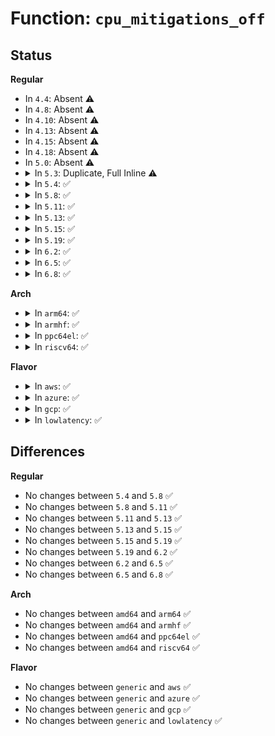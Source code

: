 # Function: <code>cpu_mitigations_off</code>

## Status
<b>Regular</b>
<ul>
<li>
In <code>4.4</code>: Absent ⚠️
</li>
<li>
In <code>4.8</code>: Absent ⚠️
</li>
<li>
In <code>4.10</code>: Absent ⚠️
</li>
<li>
In <code>4.13</code>: Absent ⚠️
</li>
<li>
In <code>4.15</code>: Absent ⚠️
</li>
<li>
In <code>4.18</code>: Absent ⚠️
</li>
<li>
In <code>5.0</code>: Absent ⚠️
</li>
<li>
<details>
<summary>In <code>5.3</code>: Duplicate, Full Inline ⚠️</summary>

**Collision:** Static Duplication

**Inline:** Full

**Transformation:** False

**Instances:**

```
In arch/x86/kernel/cpu/bugs.c (ffffffff828ac2ed)
Location: include/linux/cpu.h:227
Inline: True
Inline callers:
  - arch/x86/kernel/cpu/bugs.c:__ssb_select_mitigation
  - arch/x86/kernel/cpu/bugs.c:check_bugs
  - arch/x86/kernel/cpu/bugs.c:check_bugs
  - arch/x86/kernel/cpu/bugs.c:check_bugs
  - arch/x86/kernel/cpu/bugs.c:check_bugs
```
```
In arch/x86/mm/pti.c (ffffffff828beae4)
Location: include/linux/cpu.h:227
Inline: True
Inline callers:
  - arch/x86/mm/pti.c:pti_check_boottime_disable
```
</details>
</li>
<li>
<details>
<summary>In <code>5.4</code>: ✅</summary>

```c
bool cpu_mitigations_off();
```

**Collision:** Unique Global

**Inline:** No

**Transformation:** False

**Instances:**

```
In kernel/cpu.c (ffffffff810a1b10)
Location: kernel/cpu.c:2412
Inline: False
Direct callers:
  - arch/x86/kernel/cpu/bugs.c:__ssb_select_mitigation
  - arch/x86/kernel/cpu/bugs.c:check_bugs
  - arch/x86/kernel/cpu/bugs.c:check_bugs
  - arch/x86/kernel/cpu/bugs.c:check_bugs
  - arch/x86/kernel/cpu/bugs.c:check_bugs
  - arch/x86/kernel/cpu/bugs.c:check_bugs
  - arch/x86/kernel/cpu/bugs.c:mds_select_mitigation
  - arch/x86/mm/pti.c:pti_check_boottime_disable
```
**Symbols:**

```
ffffffff810a1b10-ffffffff810a1b26: cpu_mitigations_off (STB_GLOBAL)
```
</details>
</li>
<li>
<details>
<summary>In <code>5.8</code>: ✅</summary>

```c
bool cpu_mitigations_off();
```

**Collision:** Unique Global

**Inline:** No

**Transformation:** False

**Instances:**

```
In kernel/cpu.c (ffffffff810a8970)
Location: kernel/cpu.c:2543
Inline: False
Direct callers:
  - arch/x86/kernel/cpu/bugs.c:ssb_parse_cmdline
  - arch/x86/kernel/cpu/bugs.c:spectre_v2_parse_cmdline
  - arch/x86/kernel/cpu/bugs.c:check_bugs
  - arch/x86/kernel/cpu/bugs.c:srbds_select_mitigation
  - arch/x86/kernel/cpu/bugs.c:taa_select_mitigation
  - arch/x86/kernel/cpu/bugs.c:mds_select_mitigation
  - arch/x86/kernel/cpu/bugs.c:l1tf_select_mitigation
  - arch/x86/kernel/cpu/bugs.c:spectre_v1_select_mitigation
  - arch/x86/mm/pti.c:pti_check_boottime_disable
```
**Symbols:**

```
ffffffff810a8970-ffffffff810a8986: cpu_mitigations_off (STB_GLOBAL)
```
</details>
</li>
<li>
<details>
<summary>In <code>5.11</code>: ✅</summary>

```c
bool cpu_mitigations_off();
```

**Collision:** Unique Global

**Inline:** No

**Transformation:** False

**Instances:**

```
In kernel/cpu.c (ffffffff810a43c0)
Location: kernel/cpu.c:2554
Inline: False
Direct callers:
  - arch/x86/kernel/cpu/bugs.c:ssb_parse_cmdline
  - arch/x86/kernel/cpu/bugs.c:spectre_v2_parse_cmdline
  - arch/x86/kernel/cpu/bugs.c:check_bugs
  - arch/x86/kernel/cpu/bugs.c:srbds_select_mitigation
  - arch/x86/kernel/cpu/bugs.c:taa_select_mitigation
  - arch/x86/kernel/cpu/bugs.c:mds_select_mitigation
  - arch/x86/kernel/cpu/bugs.c:l1tf_select_mitigation
  - arch/x86/kernel/cpu/bugs.c:spectre_v1_select_mitigation
  - arch/x86/mm/pti.c:pti_check_boottime_disable
```
**Symbols:**

```
ffffffff810a43c0-ffffffff810a43d6: cpu_mitigations_off (STB_GLOBAL)
```
</details>
</li>
<li>
<details>
<summary>In <code>5.13</code>: ✅</summary>

```c
bool cpu_mitigations_off();
```

**Collision:** Unique Global

**Inline:** No

**Transformation:** False

**Instances:**

```
In kernel/cpu.c (ffffffff810a5070)
Location: kernel/cpu.c:2674
Inline: False
Direct callers:
  - arch/x86/kernel/cpu/bugs.c:__ssb_select_mitigation
  - arch/x86/kernel/cpu/bugs.c:check_bugs
  - arch/x86/kernel/cpu/bugs.c:check_bugs
  - arch/x86/kernel/cpu/bugs.c:check_bugs
  - arch/x86/kernel/cpu/bugs.c:check_bugs
  - arch/x86/kernel/cpu/bugs.c:mds_select_mitigation
  - arch/x86/kernel/cpu/bugs.c:l1tf_select_mitigation
  - arch/x86/kernel/cpu/bugs.c:spectre_v2_select_mitigation
  - arch/x86/mm/pti.c:pti_check_boottime_disable
```
**Symbols:**

```
ffffffff810a5070-ffffffff810a5086: cpu_mitigations_off (STB_GLOBAL)
```
</details>
</li>
<li>
<details>
<summary>In <code>5.15</code>: ✅</summary>

```c
bool cpu_mitigations_off();
```

**Collision:** Unique Global

**Inline:** No

**Transformation:** False

**Instances:**

```
In kernel/cpu.c (ffffffff810b6890)
Location: kernel/cpu.c:2701
Inline: False
Direct callers:
  - arch/x86/kernel/cpu/bugs.c:__ssb_select_mitigation
  - arch/x86/kernel/cpu/bugs.c:spectre_v2_parse_cmdline
  - arch/x86/kernel/cpu/bugs.c:check_bugs
  - arch/x86/kernel/cpu/bugs.c:check_bugs
  - arch/x86/kernel/cpu/bugs.c:check_bugs
  - arch/x86/kernel/cpu/bugs.c:check_bugs
  - arch/x86/kernel/cpu/bugs.c:mds_select_mitigation
  - arch/x86/kernel/cpu/bugs.c:l1tf_select_mitigation
  - arch/x86/mm/pti.c:pti_check_boottime_disable
```
**Symbols:**

```
ffffffff810b6890-ffffffff810b68a6: cpu_mitigations_off (STB_GLOBAL)
```
</details>
</li>
<li>
<details>
<summary>In <code>5.19</code>: ✅</summary>

```c
bool cpu_mitigations_off();
```

**Collision:** Unique Global

**Inline:** No

**Transformation:** False

**Instances:**

```
In kernel/cpu.c (ffffffff810cce10)
Location: kernel/cpu.c:2723
Inline: False
Direct callers:
  - arch/x86/kernel/cpu/bugs.c:__ssb_select_mitigation
  - arch/x86/kernel/cpu/bugs.c:spectre_v2_parse_cmdline
  - arch/x86/kernel/cpu/bugs.c:check_bugs
  - arch/x86/kernel/cpu/bugs.c:check_bugs
  - arch/x86/kernel/cpu/bugs.c:mmio_select_mitigation
  - arch/x86/kernel/cpu/bugs.c:taa_select_mitigation
  - arch/x86/kernel/cpu/bugs.c:md_clear_update_mitigation
  - arch/x86/kernel/cpu/bugs.c:mds_select_mitigation
  - arch/x86/kernel/cpu/bugs.c:l1tf_select_mitigation
  - arch/x86/kernel/cpu/bugs.c:retbleed_select_mitigation
  - arch/x86/mm/pti.c:pti_check_boottime_disable
```
**Symbols:**

```
ffffffff810cce10-ffffffff810cce2a: cpu_mitigations_off (STB_GLOBAL)
```
</details>
</li>
<li>
<details>
<summary>In <code>6.2</code>: ✅</summary>

```c
bool cpu_mitigations_off();
```

**Collision:** Unique Global

**Inline:** No

**Transformation:** False

**Instances:**

```
In kernel/cpu.c (ffffffff810eae00)
Location: kernel/cpu.c:2750
Inline: False
Direct callers:
  - arch/x86/kernel/cpu/bugs.c:__ssb_select_mitigation
  - arch/x86/kernel/cpu/bugs.c:spectre_v2_parse_cmdline
  - arch/x86/kernel/cpu/bugs.c:check_bugs
  - arch/x86/kernel/cpu/bugs.c:check_bugs
  - arch/x86/kernel/cpu/bugs.c:mmio_select_mitigation
  - arch/x86/kernel/cpu/bugs.c:taa_select_mitigation
  - arch/x86/kernel/cpu/bugs.c:md_clear_update_mitigation
  - arch/x86/kernel/cpu/bugs.c:mds_select_mitigation
  - arch/x86/kernel/cpu/bugs.c:l1tf_select_mitigation
  - arch/x86/kernel/cpu/bugs.c:retbleed_select_mitigation
  - arch/x86/mm/pti.c:pti_check_boottime_disable
```
**Symbols:**

```
ffffffff810eae00-ffffffff810eae1a: cpu_mitigations_off (STB_GLOBAL)
```
</details>
</li>
<li>
<details>
<summary>In <code>6.5</code>: ✅</summary>

```c
bool cpu_mitigations_off();
```

**Collision:** Unique Global

**Inline:** No

**Transformation:** False

**Instances:**

```
In kernel/cpu.c (ffffffff810f6a40)
Location: kernel/cpu.c:3147
Inline: False
Direct callers:
  - arch/x86/kernel/cpu/bugs.c:__ssb_select_mitigation
  - arch/x86/kernel/cpu/bugs.c:spectre_v2_parse_cmdline
  - arch/x86/kernel/cpu/bugs.c:cpu_select_mitigations
  - arch/x86/kernel/cpu/bugs.c:cpu_select_mitigations
  - arch/x86/kernel/cpu/bugs.c:cpu_select_mitigations
  - arch/x86/kernel/cpu/bugs.c:srso_select_mitigation
  - arch/x86/kernel/cpu/bugs.c:mmio_select_mitigation
  - arch/x86/kernel/cpu/bugs.c:taa_select_mitigation
  - arch/x86/kernel/cpu/bugs.c:md_clear_update_mitigation
  - arch/x86/kernel/cpu/bugs.c:mds_select_mitigation
  - arch/x86/kernel/cpu/bugs.c:l1tf_select_mitigation
  - arch/x86/kernel/cpu/bugs.c:retbleed_select_mitigation
  - arch/x86/mm/pti.c:pti_check_boottime_disable
```
**Symbols:**

```
ffffffff810f6a40-ffffffff810f6a5a: cpu_mitigations_off (STB_GLOBAL)
```
</details>
</li>
<li>
<details>
<summary>In <code>6.8</code>: ✅</summary>

```c
bool cpu_mitigations_off();
```

**Collision:** Unique Global

**Inline:** No

**Transformation:** False

**Instances:**

```
In kernel/cpu.c (ffffffff810ffdf0)
Location: kernel/cpu.c:3229
Inline: False
Direct callers:
  - arch/x86/kernel/cpu/bugs.c:__ssb_select_mitigation
  - arch/x86/kernel/cpu/bugs.c:spectre_v2_parse_cmdline
  - arch/x86/kernel/cpu/bugs.c:rfds_select_mitigation
  - arch/x86/kernel/cpu/bugs.c:cpu_select_mitigations
  - arch/x86/kernel/cpu/bugs.c:cpu_select_mitigations
  - arch/x86/kernel/cpu/bugs.c:cpu_select_mitigations
  - arch/x86/kernel/cpu/bugs.c:srso_select_mitigation
  - arch/x86/kernel/cpu/bugs.c:mmio_select_mitigation
  - arch/x86/kernel/cpu/bugs.c:taa_select_mitigation
  - arch/x86/kernel/cpu/bugs.c:md_clear_update_mitigation
  - arch/x86/kernel/cpu/bugs.c:mds_select_mitigation
  - arch/x86/kernel/cpu/bugs.c:l1tf_select_mitigation
  - arch/x86/kernel/cpu/bugs.c:retbleed_select_mitigation
  - arch/x86/mm/pti.c:pti_check_boottime_disable
  - kernel/bpf/verifier.c:bpf_check
  - kernel/bpf/verifier.c:bpf_check
  - kernel/bpf/verifier.c:bpf_check
  - kernel/bpf/arraymap.c:array_map_alloc
```
**Symbols:**

```
ffffffff810ffdf0-ffffffff810ffe0a: cpu_mitigations_off (STB_GLOBAL)
```
</details>
</li>
</ul>
<b>Arch</b>
<ul>
<li>
<details>
<summary>In <code>arm64</code>: ✅</summary>

```c
bool cpu_mitigations_off();
```

**Collision:** Unique Global

**Inline:** No

**Transformation:** False

**Instances:**

```
In kernel/cpu.c (ffff8000100f6ce8)
Location: kernel/cpu.c:2412
Inline: False
Direct callers:
  - arch/arm64/kernel/cpu_errata.c:has_ssbd_mitigation
  - arch/arm64/kernel/cpufeature.c:unmap_kernel_at_el0
  - arch/arm64/kernel/cpufeature.c:unmap_kernel_at_el0
```
**Symbols:**

```
ffff8000100f6ce8-ffff8000100f6d10: cpu_mitigations_off (STB_GLOBAL)
```
</details>
</li>
<li>
<details>
<summary>In <code>armhf</code>: ✅</summary>

```c
bool cpu_mitigations_off();
```

**Collision:** Unique Global

**Inline:** No

**Transformation:** False

**Instances:**

```
In kernel/cpu.c (c0354ddc)
Location: kernel/cpu.c:2412
Inline: False
```
**Symbols:**

```
c0354ddc-c0354e08: cpu_mitigations_off (STB_GLOBAL)
```
</details>
</li>
<li>
<details>
<summary>In <code>ppc64el</code>: ✅</summary>

```c
bool cpu_mitigations_off();
```

**Collision:** Unique Global

**Inline:** No

**Transformation:** False

**Instances:**

```
In kernel/cpu.c (c00000000013cc10)
Location: kernel/cpu.c:2412
Inline: False
Direct callers:
  - arch/powerpc/kernel/setup_64.c:setup_rfi_flush
  - arch/powerpc/kernel/security.c:setup_count_cache_flush
  - arch/powerpc/kernel/security.c:setup_stf_barrier
  - arch/powerpc/kernel/security.c:setup_barrier_nospec
```
**Symbols:**

```
c00000000013cc10-c00000000013cc34: cpu_mitigations_off (STB_GLOBAL)
```
</details>
</li>
<li>
<details>
<summary>In <code>riscv64</code>: ✅</summary>

```c
bool cpu_mitigations_off();
```

**Collision:** Unique Global

**Inline:** No

**Transformation:** False

**Instances:**

```
In kernel/cpu.c (ffffffe0000c287a)
Location: kernel/cpu.c:2412
Inline: False
```
**Symbols:**

```
ffffffe0000c287a-ffffffe0000c28a0: cpu_mitigations_off (STB_GLOBAL)
```
</details>
</li>
</ul>
<b>Flavor</b>
<ul>
<li>
<details>
<summary>In <code>aws</code>: ✅</summary>

```c
bool cpu_mitigations_off();
```

**Collision:** Unique Global

**Inline:** No

**Transformation:** False

**Instances:**

```
In kernel/cpu.c (ffffffff8109b430)
Location: kernel/cpu.c:2412
Inline: False
Direct callers:
  - arch/x86/kernel/cpu/bugs.c:__ssb_select_mitigation
  - arch/x86/kernel/cpu/bugs.c:check_bugs
  - arch/x86/kernel/cpu/bugs.c:check_bugs
  - arch/x86/kernel/cpu/bugs.c:check_bugs
  - arch/x86/kernel/cpu/bugs.c:check_bugs
  - arch/x86/kernel/cpu/bugs.c:check_bugs
  - arch/x86/kernel/cpu/bugs.c:mds_select_mitigation
  - arch/x86/mm/pti.c:pti_check_boottime_disable
```
**Symbols:**

```
ffffffff8109b430-ffffffff8109b446: cpu_mitigations_off (STB_GLOBAL)
```
</details>
</li>
<li>
<details>
<summary>In <code>azure</code>: ✅</summary>

```c
bool cpu_mitigations_off();
```

**Collision:** Unique Global

**Inline:** No

**Transformation:** False

**Instances:**

```
In kernel/cpu.c (ffffffff81089e60)
Location: kernel/cpu.c:2412
Inline: False
Direct callers:
  - arch/x86/kernel/cpu/bugs.c:__ssb_select_mitigation
  - arch/x86/kernel/cpu/bugs.c:check_bugs
  - arch/x86/kernel/cpu/bugs.c:check_bugs
  - arch/x86/kernel/cpu/bugs.c:check_bugs
  - arch/x86/kernel/cpu/bugs.c:check_bugs
  - arch/x86/kernel/cpu/bugs.c:check_bugs
  - arch/x86/kernel/cpu/bugs.c:mds_select_mitigation
  - arch/x86/mm/pti.c:pti_check_boottime_disable
```
**Symbols:**

```
ffffffff81089e60-ffffffff81089e76: cpu_mitigations_off (STB_GLOBAL)
```
</details>
</li>
<li>
<details>
<summary>In <code>gcp</code>: ✅</summary>

```c
bool cpu_mitigations_off();
```

**Collision:** Unique Global

**Inline:** No

**Transformation:** False

**Instances:**

```
In kernel/cpu.c (ffffffff8109b3e0)
Location: kernel/cpu.c:2412
Inline: False
Direct callers:
  - arch/x86/kernel/cpu/bugs.c:__ssb_select_mitigation
  - arch/x86/kernel/cpu/bugs.c:check_bugs
  - arch/x86/kernel/cpu/bugs.c:check_bugs
  - arch/x86/kernel/cpu/bugs.c:check_bugs
  - arch/x86/kernel/cpu/bugs.c:check_bugs
  - arch/x86/kernel/cpu/bugs.c:check_bugs
  - arch/x86/kernel/cpu/bugs.c:mds_select_mitigation
  - arch/x86/mm/pti.c:pti_check_boottime_disable
```
**Symbols:**

```
ffffffff8109b3e0-ffffffff8109b3f6: cpu_mitigations_off (STB_GLOBAL)
```
</details>
</li>
<li>
<details>
<summary>In <code>lowlatency</code>: ✅</summary>

```c
bool cpu_mitigations_off();
```

**Collision:** Unique Global

**Inline:** No

**Transformation:** False

**Instances:**

```
In kernel/cpu.c (ffffffff810a3050)
Location: kernel/cpu.c:2412
Inline: False
Direct callers:
  - arch/x86/kernel/cpu/bugs.c:__ssb_select_mitigation
  - arch/x86/kernel/cpu/bugs.c:check_bugs
  - arch/x86/kernel/cpu/bugs.c:check_bugs
  - arch/x86/kernel/cpu/bugs.c:check_bugs
  - arch/x86/kernel/cpu/bugs.c:check_bugs
  - arch/x86/kernel/cpu/bugs.c:check_bugs
  - arch/x86/kernel/cpu/bugs.c:mds_select_mitigation
  - arch/x86/mm/pti.c:pti_check_boottime_disable
```
**Symbols:**

```
ffffffff810a3050-ffffffff810a3066: cpu_mitigations_off (STB_GLOBAL)
```
</details>
</li>
</ul>

## Differences
<b>Regular</b>
<ul>
<li>
No changes between <code>5.4</code> and <code>5.8</code> ✅
</li>
<li>
No changes between <code>5.8</code> and <code>5.11</code> ✅
</li>
<li>
No changes between <code>5.11</code> and <code>5.13</code> ✅
</li>
<li>
No changes between <code>5.13</code> and <code>5.15</code> ✅
</li>
<li>
No changes between <code>5.15</code> and <code>5.19</code> ✅
</li>
<li>
No changes between <code>5.19</code> and <code>6.2</code> ✅
</li>
<li>
No changes between <code>6.2</code> and <code>6.5</code> ✅
</li>
<li>
No changes between <code>6.5</code> and <code>6.8</code> ✅
</li>
</ul>
<b>Arch</b>
<ul>
<li>
No changes between <code>amd64</code> and <code>arm64</code> ✅
</li>
<li>
No changes between <code>amd64</code> and <code>armhf</code> ✅
</li>
<li>
No changes between <code>amd64</code> and <code>ppc64el</code> ✅
</li>
<li>
No changes between <code>amd64</code> and <code>riscv64</code> ✅
</li>
</ul>
<b>Flavor</b>
<ul>
<li>
No changes between <code>generic</code> and <code>aws</code> ✅
</li>
<li>
No changes between <code>generic</code> and <code>azure</code> ✅
</li>
<li>
No changes between <code>generic</code> and <code>gcp</code> ✅
</li>
<li>
No changes between <code>generic</code> and <code>lowlatency</code> ✅
</li>
</ul>
